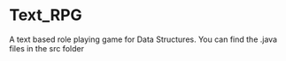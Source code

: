 # Text_RPG
A text based role playing game for Data Structures.
You can find the .java files in the src folder

